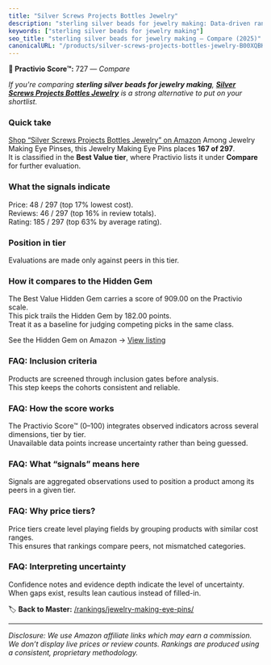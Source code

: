```yaml
---
title: "Silver Screws Projects Bottles Jewelry"
description: "sterling silver beads for jewelry making: Data-driven ranking using the Practivio Score™. Positioned by quality, value, demand, findability, momentum."
keywords: ["sterling silver beads for jewelry making"]
seo_title: "sterling silver beads for jewelry making — Compare (2025)"
canonicalURL: "/products/silver-screws-projects-bottles-jewelry-B00XQBKF3C/"
---
```


**🛒 Practivio Score™:** 727 — _Compare_


*If you're comparing **sterling silver beads for jewelry making**, **[Silver Screws Projects Bottles Jewelry](https://www.amazon.com/dp/B00XQBKF3C?tag=practivio-20)** is a strong alternative to put on your shortlist.*
### Quick take
[Shop “Silver Screws Projects Bottles Jewelry” on Amazon](https://www.amazon.com/dp/B00XQBKF3C?tag=practivio-20)
Among Jewelry Making Eye Pinses, this Jewelry Making Eye Pins places **167 of 297**.  
It is classified in the **Best Value tier**, where Practivio lists it under **Compare** for further evaluation.

### What the signals indicate
Price: 48 / 297 (top 17% lowest cost).  
Reviews: 46 / 297 (top 16% in review totals).  
Rating: 185 / 297 (top 63% by average rating).  

### Position in tier
Evaluations are made only against peers in this tier.

### How it compares to the Hidden Gem
The Best Value Hidden Gem carries a score of 909.00 on the Practivio scale.  
This pick trails the Hidden Gem by 182.00 points.  
Treat it as a baseline for judging competing picks in the same class.  

See the Hidden Gem on Amazon → [View listing](https://www.amazon.com/dp/B01MQW98ES?tag=practivio-20)

### FAQ: Inclusion criteria
Products are screened through inclusion gates before analysis.  
This step keeps the cohorts consistent and reliable.

### FAQ: How the score works
The Practivio Score™ (0–100) integrates observed indicators across several dimensions, tier by tier.  
Unavailable data points increase uncertainty rather than being guessed.

### FAQ: What “signals” means here
Signals are aggregated observations used to position a product among its peers in a given tier.

### FAQ: Why price tiers?
Price tiers create level playing fields by grouping products with similar cost ranges.  
This ensures that rankings compare peers, not mismatched categories.

### FAQ: Interpreting uncertainty
Confidence notes and evidence depth indicate the level of uncertainty.  
When gaps exist, results lean cautious instead of filled-in.

<!-- Missing template for Compare/CompareWithinPriceClass -->


🏷️ **Back to Master:** [/rankings/jewelry-making-eye-pins/](/rankings/jewelry-making-eye-pins/)

---
_Disclosure: We use Amazon affiliate links which may earn a commission. We don’t display live prices or review counts. Rankings are produced using a consistent, proprietary methodology._
